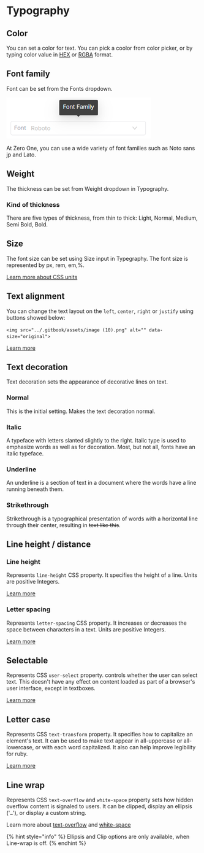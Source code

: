 # Typography

## Color

You can set a color for text. You can pick a coolor from color picker, or by typing color value in [HEX](https://www.w3schools.com/colors/colors\_hexadecimal.asp) or [RGBA](https://en.wikipedia.org/wiki/RGBA\_color\_model) format.&#x20;

## Font family

Font can be set from the Fonts dropdown.

<img src="../.gitbook/assets/image (10) (1).png" alt="" data-size="original">

At Zero One, you can use a wide variety of font families such as Noto sans jp and Lato.

## Weight

The thickness can be set from Weight dropdown in Typography.

### Kind of thickness

There are five types of thickness, from thin to thick: Light, Normal, Medium, Semi Bold, Bold.&#x20;

## Size

The font size can be set using Size input in Typegraphy. The font size is represented by px, rem, em,%.&#x20;

[Learn more about CSS units](css-units.md)

## Text alignment

You can change the text layout on the `left`, `center`, `right` or `justify` using buttons showed below:

``<img src="../.gitbook/assets/image (10).png" alt="" data-size="original">``

[Learn more](https://developer.mozilla.org/en-US/docs/Web/CSS/text-align)

## Text decoration

Text decoration sets the appearance of decorative lines on text.&#x20;

### Normal

This is the initial setting. Makes the text decoration normal.

### Italic

A typeface with letters slanted slightly to the right. Italic type is used to emphasize words as well as for decoration. Most, but not all, fonts have an italic typeface.

### Underline

An underline is a section of text in a document where the words have a line running beneath them.

### Strikethrough

Strikethrough is a typographical presentation of words with a horizontal line through their center, resulting in ~~text like this~~.

## Line height / distance

### Line height

Represents `line-height` CSS property. It specifies the height of a line. Units are positive Integers.&#x20;

[Learn more](https://developer.mozilla.org/en-US/docs/Web/CSS/line-height)

### Letter spacing

Represents `letter-spacing` CSS property. It increases or decreases the space between characters in a text. Units are positive Integers.&#x20;

[Learn more](https://developer.mozilla.org/en-US/docs/Web/CSS/letter-spacing)

## Selectable

Represents CSS `user-select` property. controls whether the user can select text. This doesn't have any effect on content loaded as part of a browser's user interface, except in textboxes.&#x20;

[Learn more](https://developer.mozilla.org/en-US/docs/Web/CSS/user-select)

## Letter case

Represents CSS `text-transform` property. It specifies how to capitalize an element's text. It can be used to make text appear in all-uppercase or all-lowercase, or with each word capitalized. It also can help improve legibility for ruby.&#x20;

[Learn more](https://developer.mozilla.org/en-US/docs/Web/CSS/text-transform)

## Line wrap

Represents CSS `text-overflow` and `white-space` property sets how hidden overflow content is signaled to users. It can be clipped, display an ellipsis ('`…`'), or display a custom string.

Learn more about [text-overflow](https://developer.mozilla.org/en-US/docs/Web/CSS/text-overflow) and [white-space](https://developer.mozilla.org/en-US/docs/Web/CSS/white-space)

{% hint style="info" %}
Ellipsis and Clip options are only available, when Line-wrap is off.
{% endhint %}
